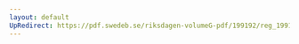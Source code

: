 ```yaml
---
layout: default
UpRedirect: https://pdf.swedeb.se/riksdagen-volumeG-pdf/199192/reg_199192/reg_199192_0848.pdf
---
```

